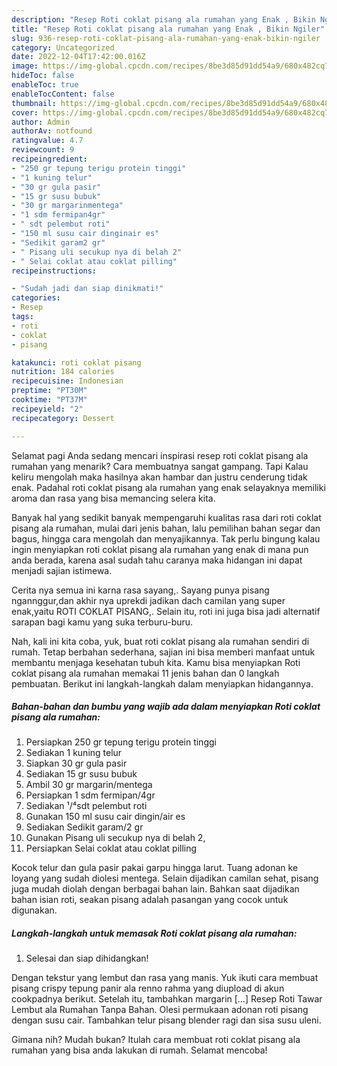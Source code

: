 ```yaml
---
description: "Resep Roti coklat pisang ala rumahan yang Enak , Bikin Ngiler"
title: "Resep Roti coklat pisang ala rumahan yang Enak , Bikin Ngiler"
slug: 936-resep-roti-coklat-pisang-ala-rumahan-yang-enak-bikin-ngiler
category: Uncategorized
date: 2022-12-04T17:42:00.016Z
image: https://img-global.cpcdn.com/recipes/8be3d85d91dd54a9/680x482cq70/roti-coklat-pisang-ala-rumahan-foto-resep-utama.jpg
hideToc: false
enableToc: true
enableTocContent: false
thumbnail: https://img-global.cpcdn.com/recipes/8be3d85d91dd54a9/680x482cq70/roti-coklat-pisang-ala-rumahan-foto-resep-utama.jpg
cover: https://img-global.cpcdn.com/recipes/8be3d85d91dd54a9/680x482cq70/roti-coklat-pisang-ala-rumahan-foto-resep-utama.jpg
author: Admin
authorAv: notfound
ratingvalue: 4.7
reviewcount: 9
recipeingredient:
- "250 gr tepung terigu protein tinggi"
- "1 kuning telur"
- "30 gr gula pasir"
- "15 gr susu bubuk"
- "30 gr margarinmentega"
- "1 sdm fermipan4gr"
- " sdt pelembut roti"
- "150 ml susu cair dinginair es"
- "Sedikit garam2 gr"
- " Pisang uli secukup nya di belah 2"
- " Selai coklat atau coklat pilling"
recipeinstructions:

- "Sudah jadi dan siap dinikmati!"
categories:
- Resep
tags:
- roti
- coklat
- pisang

katakunci: roti coklat pisang 
nutrition: 184 calories
recipecuisine: Indonesian
preptime: "PT30M"
cooktime: "PT37M"
recipeyield: "2"
recipecategory: Dessert

---
```



Selamat pagi Anda sedang mencari inspirasi resep roti coklat pisang ala rumahan yang menarik? Cara membuatnya sangat gampang. Tapi Kalau keliru mengolah maka hasilnya akan hambar dan justru cenderung tidak enak. Padahal roti coklat pisang ala rumahan yang enak selayaknya memiliki aroma dan rasa yang bisa memancing selera kita.


Banyak hal yang sedikit banyak mempengaruhi kualitas rasa dari roti coklat pisang ala rumahan, mulai dari jenis bahan, lalu pemilihan bahan segar dan bagus, hingga cara mengolah dan menyajikannya. Tak perlu bingung kalau ingin menyiapkan roti coklat pisang ala rumahan yang enak di mana pun anda berada, karena asal sudah tahu caranya maka hidangan ini dapat menjadi sajian istimewa.

Cerita nya semua ini karna rasa sayang,. Sayang punya pisang ngannggur,dan akhir nya uprekdi jadikan dach camilan yang super enak,yaitu ROTI COKLAT PISANG,. Selain itu, roti ini juga bisa jadi alternatif sarapan bagi kamu yang suka terburu-buru.


Nah, kali ini kita coba, yuk, buat roti coklat pisang ala rumahan sendiri di rumah. Tetap berbahan sederhana, sajian ini bisa memberi manfaat untuk membantu menjaga kesehatan tubuh kita. Kamu bisa menyiapkan Roti coklat pisang ala rumahan memakai 11 jenis bahan dan 0 langkah pembuatan. Berikut ini langkah-langkah dalam menyiapkan hidangannya.

<!--inarticleads1-->

##### Bahan-bahan dan bumbu yang wajib ada dalam menyiapkan Roti coklat pisang ala rumahan:

1. Persiapkan 250 gr tepung terigu protein tinggi
1. Sediakan 1 kuning telur
1. Siapkan 30 gr gula pasir
1. Sediakan 15 gr susu bubuk
1. Ambil 30 gr margarin/mentega
1. Persiapkan 1 sdm fermipan/4gr
1. Sediakan  ¹/⁴sdt pelembut roti
1. Gunakan 150 ml susu cair dingin/air es
1. Sediakan Sedikit garam/2 gr
1. Gunakan  Pisang uli secukup nya di belah 2,
1. Persiapkan  Selai coklat atau coklat pilling


Kocok telur dan gula pasir pakai garpu hingga larut. Tuang adonan ke loyang yang sudah diolesi mentega. Selain dijadikan camilan sehat, pisang juga mudah diolah dengan berbagai bahan lain. Bahkan saat dijadikan bahan isian roti, seakan pisang adalah pasangan yang cocok untuk digunakan. 

<!--inarticleads2-->

##### Langkah-langkah untuk memasak Roti coklat pisang ala rumahan:


1. Selesai dan siap dihidangkan!

Dengan tekstur yang lembut dan rasa yang manis. Yuk ikuti cara membuat pisang crispy tepung panir ala renno rahma yang diupload di akun cookpadnya berikut. Setelah itu, tambahkan margarin […] Resep Roti Tawar Lembut ala Rumahan Tanpa Bahan. Olesi permukaan adonan roti pisang dengan susu cair. Tambahkan telur pisang blender ragi dan sisa susu uleni. 

Gimana nih? Mudah bukan? Itulah cara membuat roti coklat pisang ala rumahan yang bisa anda lakukan di rumah. Selamat mencoba!
